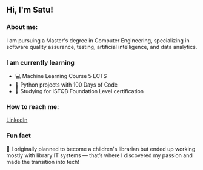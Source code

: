 ## Hi, I'm Satu!

### About me:
<p>I am pursuing a Master's degree in Computer Engineering, specializing in software quality assurance, testing, artificial intelligence, and data analytics.</p>

### I am currently learning
<ul>
<li>💻 Machine Learning Course 5 ECTS</li>
<li>🐍 Python projects with 100 Days of Code</li>
<li>📝 Studying for ISTQB Foundation Level certification</li>
</ul>

### How to reach me:
<p><a href="https://www.linkedin.com/in/satu-laukkanen/ target="_blank">LinkedIn</a></p>

### Fun fact
<p>📓 I originally planned to become a children's librarian but ended up working mostly with library IT systems — that’s where I discovered my passion and made the transition into tech!</p>

<!--
**satumainen/satumainen** is a ✨ _special_ ✨ repository because its `README.md` (this file) appears on your GitHub profile.

Here are some ideas to get you started:

- 🔭 I’m currently working on ...
- 🌱 I’m currently learning ...
- 👯 I’m looking to collaborate on ...
- 🤔 I’m looking for help with ...
- 💬 Ask me about ...
- 📫 How to reach me: ...
- 😄 Pronouns: ...
- ⚡ Fun fact: ...
-->
